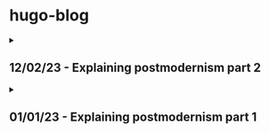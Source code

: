 # hugo-blog


<details>
<summary> 

## 12/02/23 - Explaining postmodernism part 2

</summary>

this is a details.

- some list
- some list

**a bold text**
</details>

<details>
<summary>

## 01/01/23 - Explaining postmodernism part 1

</summary>

this is a details.

- some list
- some list

**a bold text**

</details>
